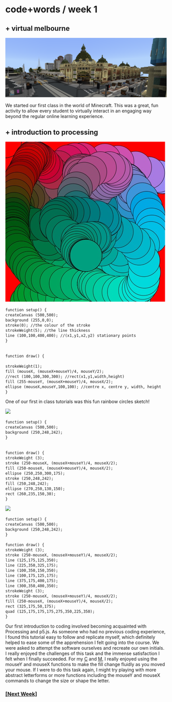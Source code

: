 # code+words / week 1 

## + virtual melbourne

<img src="minimelbourne.png">

We started our first class in the world of Minecraft. This was a great, fun activity to allow every student to virtually interact in an engaging way beyond the regular online learning experience.

## + introduction to processing

<img src="rainbow.jpg">

```
function setup() {
createCanvas (500,500);
background (255,0,0);
stroke(0); //the colour of the stroke
strokeWeight(5); //the line thickness
line (100,100,400,400); //(x1,y1,x2,y2) stationary points
}


function draw() {
  
strokeWeight(1);
fill (mouseX, (mouseX+mouseY)/4, mouseY/2);
//rect (100,100,300,300); //rect(x1,y1,width,height)
fill (255-mouseY, (mouseX+mouseY)/4, mouseX/2);
ellipse (mouseX,mouseY,100,100); //centre x, centre y, width, height
}
```

One of our first in class tutorials was this fun rainbow circles sketch!

<img src="letterc.jpg">

```
function setup() {
createCanvas (500,500);
background (250,248,242);
}


function draw() {
strokeWeight (3);
stroke (250-mouseX, (mouseX+mouseY)/4, mouseX/2);
fill (250-mouseX, (mouseX+mouseY)/4, mouseX/2);
ellipse (250,250,300,175);
stroke (250,248,242);
fill (250,248,242);
ellipse (270,250,130,150);
rect (260,235,150,30);
}
```

<img src="letterm.jpg">

```
function setup() {
createCanvas (500,500);
background (250,248,242);
}

function draw() {
strokeWeight (3);
stroke (250-mouseX, (mouseX+mouseY)/4, mouseX/2);
line (125,175,125,350);
line (225,350,325,175);
line (100,350,150,350);
line (100,175,125,175);
line (375,175,400,175);
line (300,350,400,350);
strokeWeight (3);
stroke (250-mouseX, (mouseX+mouseY)/4, mouseX/2);
fill (250-mouseX, (mouseX+mouseY)/4, mouseX/2);
rect (325,175,50,175);
quad (125,175,175,175,275,350,225,350);
}
```

Our first introduction to coding involved becoming acquainted with Processing and p5.js. As someone who had no previous coding experience, I found this tutorial easy to follow and replicate myself, which definitely helped to ease some of the apprehension I felt going into the course. We were asked to attempt the software ourselves and recreate our own initials. I really enjoyed the challenges of this task and the immense satisfaction I felt when I finally succeeded. For my [C](https://celiamance.github.io/codewords/SKO/WEEK1/letter_C) and [M](https://celiamance.github.io/codewords/SKO/WEEK1/letter_M), I really enjoyed using the mouseY and mouseX functions to make the fill change fluidly as you moved your mouse. If I were to do this task again, I might try playing with more abstract letterforms or more functions including the mouseY and mouseX commands to change the size or shape the letter.

### [[Next Week]](https://celiamance.github.io/codewords/SKO/WEEK2/)
